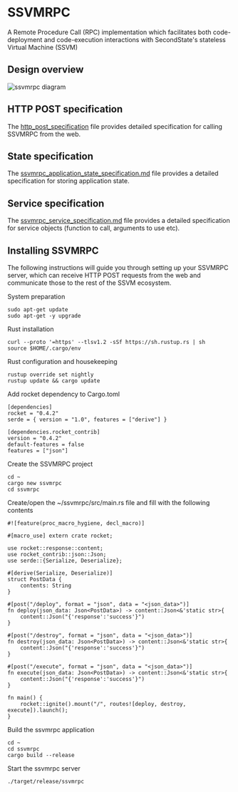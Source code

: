 # SSVMRPC
A Remote Procedure Call (RPC) implementation which facilitates both code-deployment and code-execution interactions with SecondState's stateless Virtual Machine (SSVM)

## Design overview
![ssvmrpc diagram](https://github.com/second-state/SSVMRPC/blob/master/architecture.jpg)

## HTTP POST specification
The [http_post_specification](https://github.com/second-state/SSVMRPC/blob/master/http_post_specification.md) file provides detailed specification for calling SSVMRPC from the web.

## State specification
The [ssvmrpc_application_state_specification.md](https://github.com/second-state/SSVMRPC/blob/master/ssvmrpc_application_state_specification.md) file provides a detailed specification for storing application state.

## Service specification
The [ssvmrpc_service_specification.md](https://github.com/second-state/SSVMRPC/blob/master/ssvmrpc_service_specification.md) file provides a detailed specification for service objects (function to call, arguments to use etc).

## Installing SSVMRPC
The following instructions will guide you through setting up your SSVMRPC server, which can receive HTTP POST requests from the web and communicate those to the rest of the SSVM ecosystem.

System preparation
```
sudo apt-get update
sudo apt-get -y upgrade
```
Rust installation
```
curl --proto '=https' --tlsv1.2 -sSf https://sh.rustup.rs | sh
source $HOME/.cargo/env
```
Rust configuration and housekeeping
```
rustup override set nightly
rustup update && cargo update
```
Add rocket dependency to Cargo.toml
```
[dependencies]
rocket = "0.4.2"
serde = { version = "1.0", features = ["derive"] }

[dependencies.rocket_contrib]
version = "0.4.2"
default-features = false
features = ["json"]
```
Create the SSVMRPC project
```
cd ~
cargo new ssvmrpc
cd ssvmrpc
```
Create/open the ~/ssvmrpc/src/main.rs file and fill with the following contents
```
#![feature(proc_macro_hygiene, decl_macro)]
  
#[macro_use] extern crate rocket;

use rocket::response::content;
use rocket_contrib::json::Json;
use serde::{Serialize, Deserialize};

#[derive(Serialize, Deserialize)]
struct PostData {
    contents: String
}

#[post("/deploy", format = "json", data = "<json_data>")]
fn deploy(json_data: Json<PostData>) -> content::Json<&'static str>{
    content::Json("{'response':'success'}")
}

#[post("/destroy", format = "json", data = "<json_data>")]
fn destroy(json_data: Json<PostData>) -> content::Json<&'static str>{
    content::Json("{'response':'success'}")
}

#[post("/execute", format = "json", data = "<json_data>")]
fn execute(json_data: Json<PostData>) -> content::Json<&'static str>{
    content::Json("{'response':'success'}")
}

fn main() {
    rocket::ignite().mount("/", routes![deploy, destroy, execute]).launch();
}
```
Build the ssvmrpc application
```
cd ~
cd ssvmrpc
cargo build --release
```
Start the ssvmrpc server
```
./target/release/ssvmrpc
```
